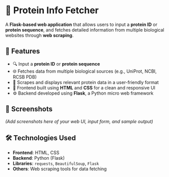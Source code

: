 # 🧬 Protein Info Fetcher

A **Flask-based web application** that allows users to input a **protein ID** or **protein sequence**, and fetches detailed information from multiple biological websites through **web scraping**.

## 🚀 Features

- 🔍 Input a **protein ID** or **protein sequence**
- 🌐 Fetches data from multiple biological sources (e.g., UniProt, NCBI, RCSB PDB)
- 🧪 Scrapes and displays relevant protein data in a user-friendly format
- 🎨 Frontend built using **HTML** and **CSS** for a clean and responsive UI
- ⚙️ Backend developed using **Flask**, a Python micro web framework

## 📸 Screenshots

*(Add screenshots here of your web UI, input form, and sample output)*

## 🛠️ Technologies Used

- **Frontend**: HTML, CSS
- **Backend**: Python (Flask)
- **Libraries**: `requests`, `BeautifulSoup`, `Flask`
- **Others**: Web scraping tools for data fetching
